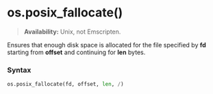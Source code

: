 # os.posix_fallocate()

> **Availability:** Unix, not Emscripten.

Ensures that enough disk space is allocated for the file specified by **fd** starting from **offset** and continuing for **len** bytes.

### Syntax

```python
os.posix_fallocate(fd, offset, len, /)
```